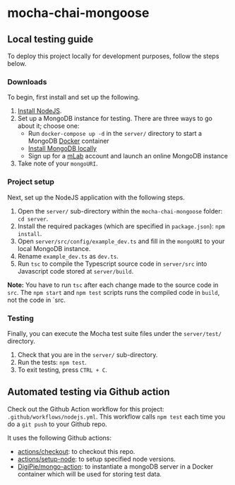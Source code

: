 # mocha-chai-mongoose

## Local testing guide

To deploy this project locally for development purposes, follow the steps below.

### Downloads

To begin, first install and set up the following.

1. [Install NodeJS](https://nodejs.org/en/).
2. Set up a MongoDB instance for testing. There are three ways to go about it; choose one:
    - Run `docker-compose up -d` in the `server/` directory to start a MongoDB [Docker](https://docs.docker.com/get-docker/) container
    - [Install MongoDB locally](https://www.evantay.com/docs/mongodb/local-setup/)
    - Sign up for a [mLab](https://mlab.com/) account and launch an online MongoDB instance
3. Take note of your `mongoURI`.

### Project setup

Next, set up the NodeJS application with the following steps.

1. Open the `server/` sub-directory within the `mocha-chai-mongoose` folder: `cd server`.
2. Install the required packages (which are specified in `package.json`): `npm install`.
3. Open `server/src/config/example_dev.ts` and fill in the `mongoURI` to your local MongoDB instance.
4. Rename `example_dev.ts` as `dev.ts`.
5. Run `tsc` to compile the Typescript source code in `server/src` into Javascript code stored at `server/build`.
 
**Note:** You have to run `tsc` after each change made to the source code in `src`. The `npm start` and `npm test` scripts runs the compiled code in `build`, not the code in `src.

### Testing

Finally, you can execute the Mocha test suite files under the `server/test/` directory.

1. Check that you are in the `server/` sub-directory.
2. Run the tests: `npm test`.
4. To exit testing, press `CTRL + C`.

## Automated testing via Github action

Check out the Github Action workflow for this project: `.github/workflows/nodejs.yml`. This workflow calls `npm test` each time you do a `git push` to your Github repo.

It uses the following Github actions:

- [actions/checkout](https://github.com/actions/checkout): to checkout this repo.
- [actions/setup-node](https://github.com/actions/setup-node): to setup specified node versions.
- [DigiPie/mongo-action](https://github.com/DigiPie/mongo-action): to instantiate a mongoDB server in a Docker container which will be used for storing test data.
